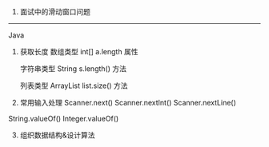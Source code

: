 1. 面试中的滑动窗口问题


---
Java
1. 获取长度
    数组类型 int[] a.length 属性
    
    字符串类型 String s.length() 方法
    
    列表类型 ArrayList<T> list.size() 方法
2. 常用输入处理
Scanner.next()
Scanner.nextInt()
Scanner.nextLine()

String.valueOf()
Integer.valueOf()


3. 组织数据结构&设计算法
   